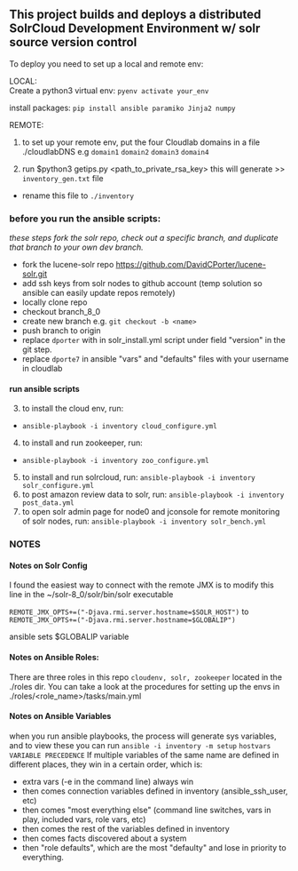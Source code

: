 ## This project builds and deploys a distributed SolrCloud Development Environment w/ solr source version control

To deploy you need to set up a local and remote env:

LOCAL:  
Create a python3 virtual env:
`pyenv activate your_env`

install packages:
`pip install ansible paramiko Jinja2 numpy`


REMOTE:  
1) to set up your remote env, put the four Cloudlab domains in a file ./cloudlabDNS e.g
`domain1`
`domain2`
`domain3`
`domain4`

2) run $python3 getips.py <cloudlab username> <cloudlabDNS filename> <path_to_private_rsa_key>
this will generate >> `inventory_gen.txt` file
- rename this file to `./inventory`

### before you run the ansible scripts:
*these steps fork the solr repo, check out a specific branch, and duplicate that branch to your own dev branch.*
- fork the lucene-solr repo https://github.com/DavidCPorter/lucene-solr.git
- add ssh keys from solr nodes to github account (temp solution so ansible can easily update repos remotely)
- locally clone repo
- checkout branch_8_0
- create new branch <name> e.g. `git checkout -b <name>`
- push <name> branch to origin
- replace `dporter` with <name> in solr_install.yml script under field "version" in the git step.
- replace `dporte7` in ansible "vars" and "defaults" files with your username in cloudlab

#### run ansible scripts
3) to install the cloud env, run:
- `ansible-playbook -i inventory cloud_configure.yml`
4) to install and run zookeeper, run:
- `ansible-playbook -i inventory zoo_configure.yml`
5) to install and run solrcloud, run:
`ansible-playbook -i inventory solr_configure.yml`
6) to post amazon review data to solr, run:
`ansible-playbook -i inventory post_data.yml`
7) to open solr admin page for node0 and jconsole for remote monitoring of solr nodes, run:
`ansible-playbook -i inventory solr_bench.yml`



### NOTES
#### Notes on Solr Config
I found the easiest way to connect with the remote JMX is to modify this line in the ~/solr-8_0/solr/bin/solr executable

`REMOTE_JMX_OPTS+=("-Djava.rmi.server.hostname=$SOLR_HOST")`
to
`REMOTE_JMX_OPTS+=("-Djava.rmi.server.hostname=$GLOBALIP")`

ansible sets $GLOBALIP variable


#### Notes on Ansible Roles:
There are three roles in this repo `cloudenv, solr, zookeeper` located in the ./roles dir. You can take a look at the procedures for setting up the envs in ./roles/<role_name>/tasks/main.yml

#### Notes on Ansible Variables
when you run ansible playbooks, the process will generate sys variables, and to view these you can run `ansible -i inventory -m setup`
`hostvars`
`VARIABLE PRECEDENCE`
If multiple variables of the same name are defined in different places, they win in a certain order, which is:
- extra vars (-e in the command line) always win
- then comes connection variables defined in inventory (ansible_ssh_user, etc)
- then comes "most everything else" (command line switches, vars in play, included vars, role vars, etc)
- then comes the rest of the variables defined in inventory
- then comes facts discovered about a system
- then "role defaults", which are the most "defaulty" and lose in priority to everything.

